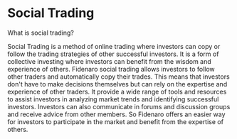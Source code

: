 # Social Trading

What is social trading?

Social Trading is a method of online trading where investors can copy or follow the trading strategies of other successful investors. It is a form of collective investing where investors can benefit from the wisdom and experience of others.
Fidenaro social trading allows investors to follow other traders and automatically copy their trades. This means that investors don't have to make decisions themselves but can rely on the expertise and experience of other traders.
It provide a wide range of tools and resources to assist investors in analyzing market trends and identifying successful investors. Investors can also communicate in forums and discussion groups and receive advice from other members.
So Fidenaro offers an easier way for investors to participate in the market and benefit from the expertise of others.